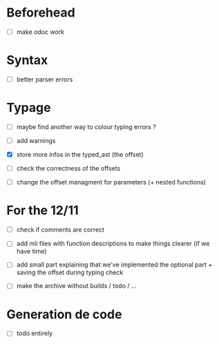 # Beforehead

- [ ] make odoc work


# Syntax 

- [ ] better parser errors


# Typage

- [ ] maybe find another way to colour typing errors ?
- [ ] add warnings
- [x] store more infos in the typed_ast (the offset)
- [ ] check the correctness of the offsets 
- [ ] change the offset managment for parameters (+ nested functions)


# For the 12/11

- [ ] check if comments are correct
- [ ] add mli files with function descriptions to make things clearer (if we have time)
- [ ] add small part explaining that we've implemented the optional part + saving the offset during typing check 
- [ ] make the archive without builds / todo / ...


# Generation de code

- [ ] todo entirely